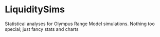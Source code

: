 # LiquiditySims
Statistical analyses for Olympus Range Model simulations. Nothing too special; just fancy stats and charts
